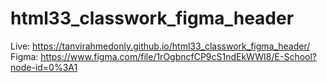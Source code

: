 # html33_classwork_figma_header
Live: https://tanvirahmedonly.github.io/html33_classwork_figma_header/
Figma: https://www.figma.com/file/1rOgbncfCP9cS1ndEkWWI8/E-School?node-id=0%3A1
